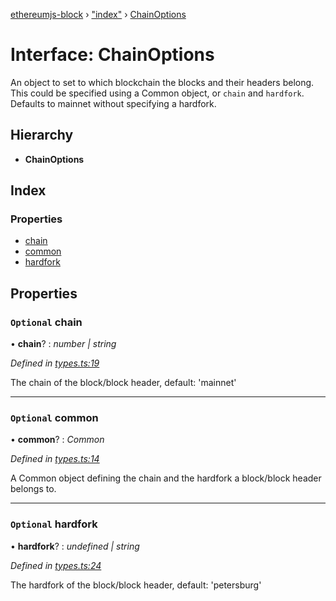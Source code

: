 [ethereumjs-block](../README.md) › ["index"](../modules/_index_.md) › [ChainOptions](_index_.chainoptions.md)

# Interface: ChainOptions

An object to set to which blockchain the blocks and their headers belong. This could be specified
using a Common object, or `chain` and `hardfork`. Defaults to mainnet without specifying a
hardfork.

## Hierarchy

* **ChainOptions**

## Index

### Properties

* [chain](_index_.chainoptions.md#optional-chain)
* [common](_index_.chainoptions.md#optional-common)
* [hardfork](_index_.chainoptions.md#optional-hardfork)

## Properties

### `Optional` chain

• **chain**? : *number | string*

*Defined in [types.ts:19](https://github.com/ethereumjs/ethereumjs-vm/blob/master/packages/block/src/types.ts#L19)*

The chain of the block/block header, default: 'mainnet'

___

### `Optional` common

• **common**? : *Common*

*Defined in [types.ts:14](https://github.com/ethereumjs/ethereumjs-vm/blob/master/packages/block/src/types.ts#L14)*

A Common object defining the chain and the hardfork a block/block header belongs to.

___

### `Optional` hardfork

• **hardfork**? : *undefined | string*

*Defined in [types.ts:24](https://github.com/ethereumjs/ethereumjs-vm/blob/master/packages/block/src/types.ts#L24)*

The hardfork of the block/block header, default: 'petersburg'
